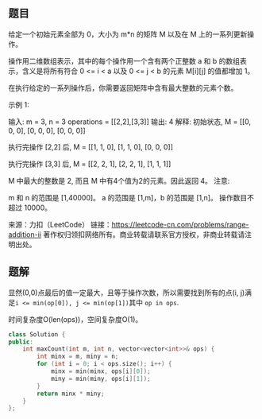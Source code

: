 ## 题目

给定一个初始元素全部为 0，大小为 m*n 的矩阵 M 以及在 M 上的一系列更新操作。

操作用二维数组表示，其中的每个操作用一个含有两个正整数 a 和 b 的数组表示，含义是将所有符合 0 <= i < a 以及 0 <= j < b 的元素 M[i][j] 的值都增加 1。

在执行给定的一系列操作后，你需要返回矩阵中含有最大整数的元素个数。

示例 1:

输入: 
m = 3, n = 3
operations = [[2,2],[3,3]]
输出: 4
解释: 
初始状态, M = 
[[0, 0, 0],
 [0, 0, 0],
 [0, 0, 0]]

执行完操作 [2,2] 后, M = 
[[1, 1, 0],
 [1, 1, 0],
 [0, 0, 0]]

执行完操作 [3,3] 后, M = 
[[2, 2, 1],
 [2, 2, 1],
 [1, 1, 1]]

M 中最大的整数是 2, 而且 M 中有4个值为2的元素。因此返回 4。
注意:

m 和 n 的范围是 [1,40000]。
a 的范围是 [1,m]，b 的范围是 [1,n]。
操作数目不超过 10000。

来源：力扣（LeetCode）
链接：https://leetcode-cn.com/problems/range-addition-ii
著作权归领扣网络所有。商业转载请联系官方授权，非商业转载请注明出处。

## 题解

显然(0,0)点最后的值一定最大，且等于操作次数，所以需要找到所有的点(i, j)满足`i <= min(op[0]), j <= min(op[1])`其中 `op in ops`.

时间复杂度O(len(ops))，空间复杂度O(1)。

```c++
class Solution {
public:
    int maxCount(int m, int n, vector<vector<int>>& ops) {
        int minx = m, miny = n;
        for (int i = 0; i < ops.size(); i++) {
            minx = min(minx, ops[i][0]);
            miny = min(miny, ops[i][1]);
        }
        return minx * miny;
    }
};
```



